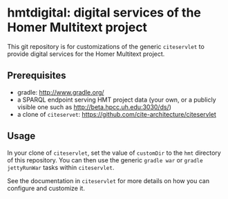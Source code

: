 # hmtdigital: digital services of the Homer Multitext project

This git repository is for customizations of the generic `citeservlet` to 
provide digital services for the Homer Multitext project.   


## Prerequisites ##

- gradle: <http://www.gradle.org/>
- a SPARQL endpoint serving HMT project data (your own, or a publicly visible one such as <http://beta.hpcc.uh.edu:3030/ds/>)
- a clone of `citeservet`: <https://github.com/cite-architecture/citeservlet>


## Usage ##

In your clone of `citeservlet`, set the value of `customDir` to the `hmt` directory of this repository.   You can then use the generic `gradle war` or `gradle jettyRunWar` tasks within `citeservlet`.

See the documentation in `citeservlet` for more details on how you can configure and customize it.
